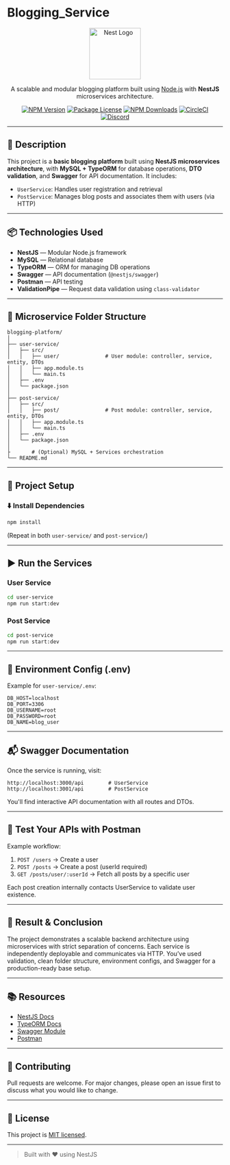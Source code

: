 # Blogging_Service

<p align="center">
  <a href="http://nestjs.com/" target="blank"><img src="https://nestjs.com/img/logo-small.svg" width="120" alt="Nest Logo" /></a>
</p>

<p align="center">A scalable and modular blogging platform built using <a href="http://nodejs.org" target="_blank">Node.js</a> with <strong>NestJS</strong> microservices architecture.</p>
<p align="center">
  <a href="https://www.npmjs.com/package/@nestjs/core" target="_blank"><img src="https://img.shields.io/npm/v/@nestjs/core.svg" alt="NPM Version" /></a>
  <a href="https://github.com/nestjs/nest/blob/master/LICENSE" target="_blank"><img src="https://img.shields.io/npm/l/@nestjs/core.svg" alt="Package License" /></a>
  <a href="https://www.npmjs.com/package/@nestjs/core" target="_blank"><img src="https://img.shields.io/npm/dm/@nestjs/common.svg" alt="NPM Downloads" /></a>
  <a href="https://circleci.com/gh/nestjs/nest" target="_blank"><img src="https://img.shields.io/circleci/build/github/nestjs/nest/master" alt="CircleCI" /></a>
  <a href="https://discord.gg/G7Qnnhy" target="_blank"><img src="https://img.shields.io/badge/discord-online-brightgreen.svg" alt="Discord"/></a>
</p>

---

## 📝 Description

This project is a **basic blogging platform** built using **NestJS microservices architecture**, with **MySQL + TypeORM** for database operations, **DTO validation**, and **Swagger** for API documentation. It includes:

- `UserService`: Handles user registration and retrieval
- `PostService`: Manages blog posts and associates them with users (via HTTP)

---

## 📦 Technologies Used

- **NestJS** — Modular Node.js framework
- **MySQL** — Relational database
- **TypeORM** — ORM for managing DB operations
- **Swagger** — API documentation (`@nestjs/swagger`)
- **Postman** — API testing
- **ValidationPipe** — Request data validation using `class-validator`

---

## 📁 Microservice Folder Structure

```
blogging-platform/
│
├── user-service/
│   ├── src/
│   │   ├── user/               # User module: controller, service, entity, DTOs
│   │   ├── app.module.ts
│   │   └── main.ts
│   ├── .env
│   └── package.json
│
├── post-service/
│   ├── src/
│   │   ├── post/               # Post module: controller, service, entity, DTOs
│   │   ├── app.module.ts
│   │   └── main.ts
│   ├── .env
│   └── package.json
│
├       # (Optional) MySQL + Services orchestration
└── README.md
```

---

## 🚀 Project Setup

### ⬇️ Install Dependencies

```bash
npm install
```

(Repeat in both `user-service/` and `post-service/`)

---

## ▶️ Run the Services

### User Service

```bash
cd user-service
npm run start:dev
```

### Post Service

```bash
cd post-service
npm run start:dev
```

---

## 🔧 Environment Config (.env)

Example for `user-service/.env`:

```env
DB_HOST=localhost
DB_PORT=3306
DB_USERNAME=root
DB_PASSWORD=root
DB_NAME=blog_user
```

---

## 📬 Swagger Documentation

Once the service is running, visit:

```
http://localhost:3000/api        # UserService
http://localhost:3001/api        # PostService
```

You'll find interactive API documentation with all routes and DTOs.

---

## 🧪 Test Your APIs with Postman

Example workflow:

1. `POST /users` → Create a user
2. `POST /posts` → Create a post (userId required)
3. `GET /posts/user/:userId` → Fetch all posts by a specific user

Each post creation internally contacts UserService to validate user existence.

---

## 🎯 Result & Conclusion

The project demonstrates a scalable backend architecture using microservices with strict separation of concerns. Each service is independently deployable and communicates via HTTP. You’ve used validation, clean folder structure, environment configs, and Swagger for a production-ready base setup.

---

## 📚 Resources

- [NestJS Docs](https://docs.nestjs.com)
- [TypeORM Docs](https://typeorm.io)
- [Swagger Module](https://github.com/nestjs/swagger)
- [Postman](https://www.postman.com/)

---

## 🤝 Contributing

Pull requests are welcome. For major changes, please open an issue first to discuss what you would like to change.

---

## 📜 License

This project is [MIT licensed](https://opensource.org/licenses/MIT).

---

> Built with ❤️ using NestJS
